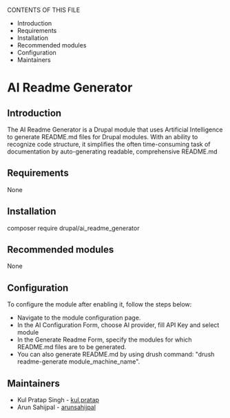 CONTENTS OF THIS FILE

- Introduction
- Requirements
- Installation
- Recommended modules
- Configuration
- Maintainers

# AI Readme Generator

## Introduction

The AI Readme Generator is a Drupal module that uses Artificial Intelligence to generate README.md files for Drupal modules. With an ability to recognize code structure, it simplifies the often time-consuming task of documentation by auto-generating readable, comprehensive README.md

## Requirements

None

## Installation

composer require drupal/ai_readme_generator

## Recommended modules

None

## Configuration

To configure the module after enabling it, follow the steps below:

- Navigate to the module configuration page.
- In the AI Configuration Form, choose AI provider, fill API Key and select module
- In the Generate Readme Form, specify the modules for which README.md files are to be generated.
- You can also generate README.md by using drush command: "drush readme-generate module_machine_name".  

## Maintainers

- Kul Pratap Singh - [kul.pratap](https://drupal.org/u/kulpratap)
- Arun Sahijpal - [arunsahijpal](https://drupal.org/u/arunsahijpal)
